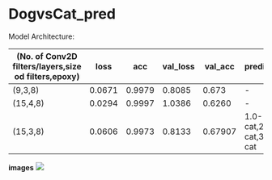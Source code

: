 # DogvsCat_pred
Model Architecture:

|(No. of Conv2D filters/layers,size od filters,epoxy)    |loss|acc| val_loss|val_acc| prediction
| ---- |------| ----|---|---|---
| (9,3,8)  |0.0671           |0.9979    |  0.8085      | 0.673  |  -
| (15,4,8)         |0.0294    |   0.9997     | 1.0386    |0.6260    |-
| (15,3,8) |   0.0606     | 0.9973          |0.8133         |0.67907   | 1.0-cat,2.0-cat,3.1-cat

**images** 
![](https://github.com/sravanv-git/DogvsCat_pred/images/dogvscat1.jpg)
